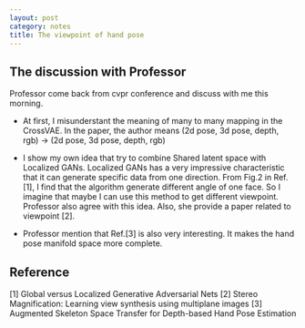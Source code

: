 ```yaml
---
layout: post
category: notes
title: The viewpoint of hand pose
---
```


## The discussion with Professor

Professor come back from cvpr conference and discuss with me this morning.

- At first, I misunderstant the meaning of many to many mapping in the CrossVAE. In the paper, the author means (2d pose, 3d pose, depth, rgb) -> (2d pose, 3d pose, depth, rgb)

- I show my own idea that try to combine Shared latent space with Localized GANs. Localized GANs has a very impressive characteristic that it can generate specific data from one direction. From Fig.2 in Ref.[1], I find that the algorithm generate different angle of one face. So I imagine that maybe I can use this method to get different viewpoint. Professor also agree with this idea. Also, she provide a paper related to viewpoint [2].

- Professor mention that Ref.[3] is also very interesting. It makes the hand pose manifold space more complete.



## Reference
[1] Global versus Localized Generative Adversarial Nets
[2] Stereo Magnification: Learning view synthesis using multiplane images
[3] Augmented Skeleton Space Transfer for Depth-based Hand Pose Estimation